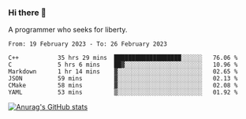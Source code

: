 ### Hi there 👋

<!--
**shejialuo/shejialuo** is a ✨ _special_ ✨ repository because its `README.md` (this file) appears on your GitHub profile.

Here are some ideas to get you started:

- 🔭 I’m currently working on ...
- 🌱 I’m currently learning ...
- 👯 I’m looking to collaborate on ...
- 🤔 I’m looking for help with ...
- 💬 Ask me about ...
- 📫 How to reach me: ...
- 😄 Pronouns: ...
- ⚡ Fun fact: ...
-->

A programmer who seeks for liberty.

<!--START_SECTION:waka-->

```text
From: 19 February 2023 - To: 26 February 2023

C++           35 hrs 29 mins  ███████████████████░░░░░░   76.06 %
C             5 hrs 6 mins    ██▓░░░░░░░░░░░░░░░░░░░░░░   10.96 %
Markdown      1 hr 14 mins    ▓░░░░░░░░░░░░░░░░░░░░░░░░   02.65 %
JSON          59 mins         ▓░░░░░░░░░░░░░░░░░░░░░░░░   02.13 %
CMake         58 mins         ▓░░░░░░░░░░░░░░░░░░░░░░░░   02.08 %
YAML          53 mins         ▒░░░░░░░░░░░░░░░░░░░░░░░░   01.92 %
```

<!--END_SECTION:waka-->

[![Anurag's GitHub stats](https://github-readme-stats.vercel.app/api?username=shejialuo&show_icons=true&theme=dracula)](https://github.com/anuraghazra/github-readme-stats)
